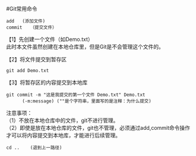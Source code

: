 #Git常用命令  

    add   (添加文件)  
    commit   （提交文件）  

【1】先创建一个文件（如Demo.txt）  
此时本文件虽然创建在本地仓库里，但是Git是不会管理这个文件的。  

【2】将文件提交到暂存区  

    git add Demo.txt  

【3】将暂存区的内容提交到本地库  

    git commit -m "这是我提交的第一个文件 Demo.txt" Demo.txt 
          (-m:message) (""是个字符串，里面写的是注释：为什么提交)  

注意事项：  
（1）不放在本地仓库中的文件，git不进行管理。  
（2）即使是放在本地仓库的文件，git也不管理，必须通过add,commit命令操作才可以将内容提交到本地库，才能进行后续管理。

    cd ..    (退到上一路径) 